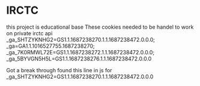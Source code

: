 # IRCTC
this project is educational base 
These cookies needed to be handel to work on private irctc api
_ga_SHTZYKNHG2=GS1.1.1687238270.1.1.1687238472.0.0.0; _ga=GA1.1.1016527755.1687238270; _ga_7K0RMWL72E=GS1.1.1687238272.1.1.1687238472.0.0.0; _ga_5BYVGN5H5L=GS1.1.1687238276.1.1.1687238472.0.0.0

Got a break through found this line in js
for _ga_SHTZYKNHG2=GS1.1.1687238270.1.1.1687238472.0.0.0
<script>
        window.dataLayer = window.dataLayer || [];
        function gtag() { dataLayer.push(arguments); }
        gtag('js', new Date());
        gtag('config', 'G-SHTZYKNHG2');
    </script>
